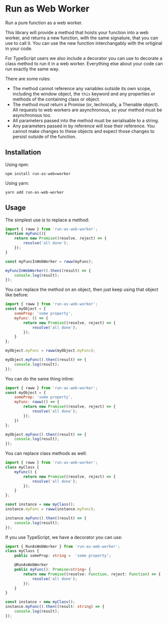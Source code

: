 # Run as Web Worker
Run a pure function as a web worker. 

This library will provide a method that hoists your function into a web worker, and returns a new function, with the same signature, that you can use to call it. You can use the new function interchangably with the ortiginal in your code.

For TypeScript users we also include a decorator you can use to decorate a class method to run it in a web worker. Everything else about your code can run exactly the same way.  

There are some rules:

* The method cannot reference any variables outside its own scope, including the window object, the ```this``` keyword and any properties or methods of the containing class or object.
* The method must return a Promise (or, technically, a Thenable object). All requests to web workers are asynchronous, so your method must be asynchronous too. 
* All parameters passed into the method must be serialisable to a string. 
* Any parameters passed in by reference will lose their reference. You cannot make changes to these objects and expect those changes to persist outside of the function.

## Installation

Using npm:
``` 
npm install run-as-web=worker
```
Using yarn:
```
yarn add run-as-web-worker
```

## Usage

The simplest use is to replace a method:
``` javascript
import { raww } from 'run-as-web-worker';
function myFunc(){
    return new Promise((resolve, reject) => {
        resolve('all done');
    });
}

const myFuncInWebWorker = raww(myFunc);

myFuncInWebWorker().then((result) => {
    console.log(result);
});
```

You can replace the method on an object, then just keep using that object like before:
``` javascript
import { raww } from 'run-as-web-worker';
const myObject = {
    someProp: 'some property',
    myFunc: () => {
        return new Promise((resolve, reject) => {
            resolve('all done');
        });
    }
};

myObject.myFunc = raww(myObject.myFunc);

myObject.myFunc().then((result) => {
    console.log(result);
});
```

You can do the same thing inline:
``` javascript
import { raww } from 'run-as-web-worker';
const myObject = {
    someProp: 'some property',
    myFunc: raww(() => {
        return new Promise((resolve, reject) => {
            resolve('all done');
        });
    })
};

myObject.myFunc().then((result) => {
    console.log(result);
});
```

You can replace class methods as well:
``` javascript
import { raww } from 'run-as-web-worker';
class myClass {
    myFunc() {
        return new Promise((resolve, reject) => {
            resolve('all done');
        });
    }
};

const instance = new myClass();
instance.myFunc = raww(instance.myFunc);

instance.myFunc().then((result) => {
    console.log(result);
});
```

If you use TypeScript, we have a decorator you can use:
``` typescript
import { RunAsWebWorker } from 'run-as-web-worker';
class myClass {
    public someProp: string =  'some property';

    @RunAsWebWorker
    public myFunc(): Promise<string> {
        return new Promise((resolve: Function, reject: Function) => {
            resolve('all done');
        });
    }
}

const instance = new myClass();
instance.myFunc().then((result: string) => {
    console.log(result);
});
```